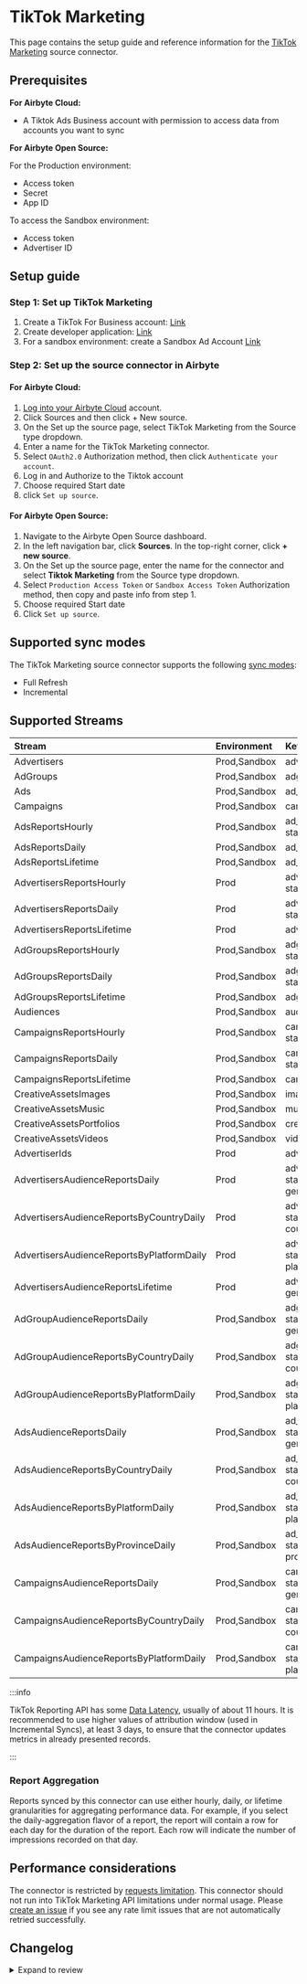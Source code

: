 # TikTok Marketing

<HideInUI>

This page contains the setup guide and reference information for the [TikTok Marketing](https://business-api.tiktok.com/portal/docs) source connector.

</HideInUI>

## Prerequisites

<!-- env:cloud -->

**For Airbyte Cloud:**

- A Tiktok Ads Business account with permission to access data from accounts you want to sync
<!-- /env:cloud -->

<!-- env:oss -->

**For Airbyte Open Source:**

For the Production environment:

- Access token
- Secret
- App ID

To access the Sandbox environment:

- Access token
- Advertiser ID
<!-- /env:oss -->

## Setup guide

### Step 1: Set up TikTok Marketing

1. Create a TikTok For Business account: [Link](https://business-api.tiktok.com/portal/docs?rid=fgvgaumno25&id=1738855099573250) <!-- env:oss -->
2. Create developer application: [Link](https://business-api.tiktok.com/portal/docs?rid=fgvgaumno25&id=1738855242728450)
3. For a sandbox environment: create a Sandbox Ad Account [Link](https://business-api.tiktok.com/portal/docs?rid=fgvgaumno25&id=1738855331457026)
<!-- /env:oss -->

### Step 2: Set up the source connector in Airbyte

<!-- env:cloud -->

#### For Airbyte Cloud:

1. [Log into your Airbyte Cloud](https://cloud.airbyte.com/workspaces) account.
2. Click Sources and then click + New source.
3. On the Set up the source page, select TikTok Marketing from the Source type dropdown.
4. Enter a name for the TikTok Marketing connector.
5. Select `OAuth2.0` Authorization method, then click `Authenticate your account`.
6. Log in and Authorize to the Tiktok account
7. Choose required Start date
8. click `Set up source`.
<!-- /env:cloud -->

<!-- env:oss -->

#### For Airbyte Open Source:

1. Navigate to the Airbyte Open Source dashboard.
2. In the left navigation bar, click **Sources**. In the top-right corner, click **+ new source**.
3. On the Set up the source page, enter the name for the connector and select **Tiktok Marketing** from the Source type dropdown.
4. Select `Production Access Token` or `Sandbox Access Token` Authorization method, then copy and paste info from step 1.
5. Choose required Start date
6. Click `Set up source`.
<!-- /env:oss -->

## Supported sync modes

The TikTok Marketing source connector supports the following [sync modes](https://docs.airbyte.com/cloud/core-concepts/#connection-sync-modes):

- Full Refresh
- Incremental

## Supported Streams

| Stream                                    | Environment  | Key                                        | Incremental |
|:------------------------------------------|:-------------|:-------------------------------------------|:------------|
| Advertisers                               | Prod,Sandbox | advertiser_id                              | No          |
| AdGroups                                  | Prod,Sandbox | adgroup_id                                 | Yes         |
| Ads                                       | Prod,Sandbox | ad_id                                      | Yes         |
| Campaigns                                 | Prod,Sandbox | campaign_id                                | Yes         |
| AdsReportsHourly                          | Prod,Sandbox | ad_id, stat_time_hour                      | Yes         |
| AdsReportsDaily                           | Prod,Sandbox | ad_id, stat_time_day                       | Yes         |
| AdsReportsLifetime                        | Prod,Sandbox | ad_id                                      | No          |
| AdvertisersReportsHourly                  | Prod         | advertiser_id, stat_time_hour              | Yes         |
| AdvertisersReportsDaily                   | Prod         | advertiser_id, stat_time_day               | Yes         |
| AdvertisersReportsLifetime                | Prod         | advertiser_id                              | No          |
| AdGroupsReportsHourly                     | Prod,Sandbox | adgroup_id, stat_time_hour                 | Yes         |
| AdGroupsReportsDaily                      | Prod,Sandbox | adgroup_id, stat_time_day                  | Yes         |
| AdGroupsReportsLifetime                   | Prod,Sandbox | adgroup_id                                 | No          |
| Audiences                                 | Prod,Sandbox | audience_id                                | No          |
| CampaignsReportsHourly                    | Prod,Sandbox | campaign_id, stat_time_hour                | Yes         |
| CampaignsReportsDaily                     | Prod,Sandbox | campaign_id, stat_time_day                 | Yes         |
| CampaignsReportsLifetime                  | Prod,Sandbox | campaign_id                                | No          |
| CreativeAssetsImages                      | Prod,Sandbox | image_id                                   | Yes         |
| CreativeAssetsMusic                       | Prod,Sandbox | music_id                                   | No          |
| CreativeAssetsPortfolios                  | Prod,Sandbox | creative_portfolio_id                      | No          |
| CreativeAssetsVideos                      | Prod,Sandbox | video_id                                   | Yes         |
| AdvertiserIds                             | Prod         | advertiser_id                              | No          |
| AdvertisersAudienceReportsDaily           | Prod         | advertiser_id, stat_time_day, gender, age  | Yes         |
| AdvertisersAudienceReportsByCountryDaily  | Prod         | advertiser_id, stat_time_day, country_code | Yes         |
| AdvertisersAudienceReportsByPlatformDaily | Prod         | advertiser_id, stat_time_day, platform     | Yes         |
| AdvertisersAudienceReportsLifetime        | Prod         | advertiser_id, gender, age                 | No          |
| AdGroupAudienceReportsDaily               | Prod,Sandbox | adgroup_id, stat_time_day, gender, age     | Yes         |
| AdGroupAudienceReportsByCountryDaily      | Prod,Sandbox | adgroup_id, stat_time_day, country_code    | Yes         |
| AdGroupAudienceReportsByPlatformDaily     | Prod,Sandbox | adgroup_id, stat_time_day, platform        | Yes         |
| AdsAudienceReportsDaily                   | Prod,Sandbox | ad_id, stat_time_day, gender, age          | Yes         |
| AdsAudienceReportsByCountryDaily          | Prod,Sandbox | ad_id, stat_time_day, country_code         | Yes         |
| AdsAudienceReportsByPlatformDaily         | Prod,Sandbox | ad_id, stat_time_day, platform             | Yes         |
| AdsAudienceReportsByProvinceDaily         | Prod,Sandbox | ad_id, stat_time_day, province_id          | Yes         |
| CampaignsAudienceReportsDaily             | Prod,Sandbox | campaign_id, stat_time_day, gender, age    | Yes         |
| CampaignsAudienceReportsByCountryDaily    | Prod,Sandbox | campaign_id, stat_time_day, country_code   | Yes         |
| CampaignsAudienceReportsByPlatformDaily   | Prod,Sandbox | campaign_id, stat_time_day, platform       | Yes         |

:::info

TikTok Reporting API has some [Data Latency](https://ads.tiktok.com/marketing_api/docs?id=1738864894606337), usually of about 11 hours.
It is recommended to use higher values of attribution window (used in Incremental Syncs), at least 3 days, to ensure that the connector updates metrics in already presented records.

:::

### Report Aggregation

Reports synced by this connector can use either hourly, daily, or lifetime granularities for aggregating performance data. For example, if you select the daily-aggregation flavor of a report, the report will contain a row for each day for the duration of the report. Each row will indicate the number of impressions recorded on that day.

## Performance considerations

The connector is restricted by [requests limitation](https://business-api.tiktok.com/portal/docs?rid=fgvgaumno25&id=1740029171730433). This connector should not run into TikTok Marketing API limitations under normal usage. Please [create an issue](https://github.com/airbytehq/airbyte/issues) if you see any rate limit issues that are not automatically retried successfully.

## Changelog

<details>
  <summary>Expand to review</summary>

| Version | Date       | Pull Request                                             | Subject                                                                                                     |
|:--------|:-----------|:---------------------------------------------------------|:------------------------------------------------------------------------------------------------------------|
| 4.3.7 | 2024-10-19 | [47118](https://github.com/airbytehq/airbyte/pull/47118) | Update dependencies |
| 4.3.6 | 2024-10-12 | [46855](https://github.com/airbytehq/airbyte/pull/46855) | Update dependencies |
| 4.3.5 | 2024-10-09 | [46676](https://github.com/airbytehq/airbyte/pull/46676) | Fix error handling for codes 40100 and 50002 |
| 4.3.4 | 2024-10-05 | [46164](https://github.com/airbytehq/airbyte/pull/46164) | Update dependencies |
| 4.3.3 | 2024-09-21 | [45790](https://github.com/airbytehq/airbyte/pull/45790) | Update dependencies |
| 4.3.2 | 2024-09-14 | [45488](https://github.com/airbytehq/airbyte/pull/45488) | Update dependencies |
| 4.3.1 | 2024-09-07 | [45270](https://github.com/airbytehq/airbyte/pull/45270) | Update dependencies |
| 4.3.0 | 2024-09-03 | [44910](https://github.com/airbytehq/airbyte/pull/44910) | Migrate to CDK v4 |
| 4.2.5 | 2024-08-31 | [44954](https://github.com/airbytehq/airbyte/pull/44954) | Update dependencies |
| 4.2.4 | 2024-08-24 | [43783](https://github.com/airbytehq/airbyte/pull/43783) | Update dependencies |
| 4.2.3 | 2024-08-19 | [44048](https://github.com/airbytehq/airbyte/pull/44048) | Fix include_deleted toggle |
| 4.2.2 | 2024-08-03 | [42822](https://github.com/airbytehq/airbyte/pull/42822) | Update dependencies |
| 4.2.1 | 2024-07-20 | [42375](https://github.com/airbytehq/airbyte/pull/42375) | Update dependencies |
| 4.2.0 | 2024-07-17 | [42005](https://github.com/airbytehq/airbyte/pull/42005) | Migrate to CDK v3.5.3 |
| 4.1.0 | 2024-07-17 | [42004](https://github.com/airbytehq/airbyte/pull/42004) | Migrate to CDK v2.4.0 |
| 4.0.4 | 2024-07-13 | [41695](https://github.com/airbytehq/airbyte/pull/41695) | Update dependencies |
| 4.0.3 | 2024-07-10 | [41370](https://github.com/airbytehq/airbyte/pull/41370) | Update dependencies |
| 4.0.2 | 2024-07-09 | [41153](https://github.com/airbytehq/airbyte/pull/41153) | Update dependencies |
| 4.0.1 | 2024-07-06 | [40915](https://github.com/airbytehq/airbyte/pull/40915) | Update dependencies |
| 4.0.0 | 2024-07-01 | [38316](https://github.com/airbytehq/airbyte/pull/38316) | Migration to low-code CDK; Support include deleted statuses for Ads, Ad Groups and Campaign streams. |
| 3.9.10 | 2024-06-25 | [40373](https://github.com/airbytehq/airbyte/pull/40373) | Update dependencies |
| 3.9.9 | 2024-06-22 | [40133](https://github.com/airbytehq/airbyte/pull/40133) | Update dependencies |
| 3.9.8 | 2024-06-06 | [39253](https://github.com/airbytehq/airbyte/pull/39253) | [autopull] Upgrade base image to v1.2.2 |
| 3.9.7 | 2024-05-15 | [38250](https://github.com/airbytehq/airbyte/pull/38250) | Replace AirbyteLogger with logging.Logger and upgrade to latest base image |
| 3.9.6 | 2024-04-19 | [36665](https://github.com/airbytehq/airbyte/pull/36665) | Updating to 0.80.0 CDK |
| 3.9.5 | 2024-04-12 | [36665](https://github.com/airbytehq/airbyte/pull/36665) | Schema descriptions |
| 3.9.4 | 2024-03-20 | [36302](https://github.com/airbytehq/airbyte/pull/36302) | Don't extract state from the latest record if stream doesn't have a cursor_field |
| 3.9.3 | 2024-02-12 | [35161](https://github.com/airbytehq/airbyte/pull/35161) | Manage dependencies with Poetry. |
| 3.9.2 | 2023-11-02 | [32091](https://github.com/airbytehq/airbyte/pull/32091) | Fix incremental syncs; update docs; fix field type of `preview_url_expire_time` to `date-time`. |
| 3.9.1 | 2023-10-25 | [31812](https://github.com/airbytehq/airbyte/pull/31812) | Update `support level` in `metadata`, removed duplicated `tracking_pixel_id` field from `Ads` stream schema |
| 3.9.0 | 2023-10-23 | [31623](https://github.com/airbytehq/airbyte/pull/31623) | Add AdsAudienceReportsByProvince stream and expand base report metrics |
| 3.8.0 | 2023-10-19 | [31610](https://github.com/airbytehq/airbyte/pull/31610) | Add Creative Assets and Audiences streams |
| 3.7.1 | 2023-10-19 | [31599](https://github.com/airbytehq/airbyte/pull/31599) | Base image migration: remove Dockerfile and use the python-connector-base image |
| 3.7.0 | 2023-10-19 | [31493](https://github.com/airbytehq/airbyte/pull/31493) | Add fields to Ads stream |
| 3.6.0 | 2023-10-18 | [31537](https://github.com/airbytehq/airbyte/pull/31537) | Use default availability strategy |
| 3.5.0 | 2023-10-16 | [31445](https://github.com/airbytehq/airbyte/pull/31445) | Apply minimum date restrictions |
| 3.4.1 | 2023-08-04 | [29083](https://github.com/airbytehq/airbyte/pull/29083) | Added new `is_smart_performance_campaign` property to `ad groups` stream schema |
| 3.4.0 | 2023-07-13 | [27910](https://github.com/airbytehq/airbyte/pull/27910) | Added `include_deleted` config param - include deleted `ad_groups`, `ad`, `campaigns` to reports |
| 3.3.1 | 2023-07-06 | [25423](https://github.com/airbytehq/airbyte/pull/25423) | Add new fields to ad reports streams |
| 3.3.0 | 2023-07-05 | [27988](https://github.com/airbytehq/airbyte/pull/27988) | Add `category_exclusion_ids` field to `ad_groups` schema. |
| 3.2.1 | 2023-05-26 | [26569](https://github.com/airbytehq/airbyte/pull/26569) | Fixed syncs with `advertiser_id` provided in input configuration |
| 3.2.0 | 2023-05-25 | [26565](https://github.com/airbytehq/airbyte/pull/26565) | Change default value for `attribution window` to 3 days; add min/max validation |
| 3.1.0 | 2023-05-12 | [26024](https://github.com/airbytehq/airbyte/pull/26024) | Updated the `Ads` stream schema |
| 3.0.1 | 2023-04-07 | [24712](https://github.com/airbytehq/airbyte/pull/24712) | Added `attribution window` for \*-reports streams |
| 3.0.0 | 2023-03-29 | [24630](https://github.com/airbytehq/airbyte/pull/24630) | Migrate to v1.3 API |
| 2.0.6 | 2023-03-30 | [22134](https://github.com/airbytehq/airbyte/pull/22134) | Add `country_code` and `platform` audience reports. |
| 2.0.5 | 2023-03-29 | [22863](https://github.com/airbytehq/airbyte/pull/22863) | Specified date formatting in specification |
| 2.0.4 | 2023-02-23 | [22309](https://github.com/airbytehq/airbyte/pull/22309) | Add Advertiser ID to filter reports and streams |
| 2.0.3 | 2023-02-15 | [23091](https://github.com/airbytehq/airbyte/pull/23091) | Add more clear log message for 504 error |
| 2.0.2 | 2023-02-02 | [22309](https://github.com/airbytehq/airbyte/pull/22309) | Chunk Advertiser IDs |
| 2.0.1 | 2023-01-27 | [22044](https://github.com/airbytehq/airbyte/pull/22044) | Set `AvailabilityStrategy` for streams explicitly to `None` |
| 2.0.0 | 2022-12-20 | [20415](https://github.com/airbytehq/airbyte/pull/20415) | Update schema types for `AudienceReports` and `BasicReports` streams. |
| 1.0.1 | 2022-12-16 | [20598](https://github.com/airbytehq/airbyte/pull/20598) | Remove Audience Reports with Hourly granularity due to deprecated dimension. |
| 1.0.0 | 2022-12-05 | [19758](https://github.com/airbytehq/airbyte/pull/19758) | Convert `mobile_app_id` from integer to string in AudienceReport streams. |
| 0.1.17 | 2022-10-04 | [17557](https://github.com/airbytehq/airbyte/pull/17557) | Retry error 50002 |
| 0.1.16 | 2022-09-28 | [17326](https://github.com/airbytehq/airbyte/pull/17326) | Migrate to per-stream state |
| 0.1.15 | 2022-08-30 | [16137](https://github.com/airbytehq/airbyte/pull/16137) | Fixed bug with normalization caused by unsupported nested cursor field |
| 0.1.14 | 2022-06-29 | [13890](https://github.com/airbytehq/airbyte/pull/13890) | Removed granularity config option |
| 0.1.13 | 2022-06-28 | [13650](https://github.com/airbytehq/airbyte/pull/13650) | Added video metrics to report streams |
| 0.1.12 | 2022-05-24 | [13127](https://github.com/airbytehq/airbyte/pull/13127) | Fixed integration test |
| 0.1.11 | 2022-04-27 | [12838](https://github.com/airbytehq/airbyte/pull/12838) | Added end date configuration for tiktok |
| 0.1.10 | 2022-05-07 | [12545](https://github.com/airbytehq/airbyte/pull/12545) | Removed odd production authenication method |
| 0.1.9 | 2022-04-30 | [12500](https://github.com/airbytehq/airbyte/pull/12500) | Improve input configuration copy |
| 0.1.8 | 2022-04-28 | [12435](https://github.com/airbytehq/airbyte/pull/12435) | Updated spec descriptions |
| 0.1.7 | 2022-04-27 | [12380](https://github.com/airbytehq/airbyte/pull/12380) | Fixed spec descriptions and documentation |
| 0.1.6 | 2022-04-19 | [11378](https://github.com/airbytehq/airbyte/pull/11378) | Updated logic for stream initializations, fixed errors in schemas, updated SAT and unit tests |
| 0.1.5 | 2022-02-17 | [10398](https://github.com/airbytehq/airbyte/pull/10398) | Add Audience reports |
| 0.1.4 | 2021-12-30 | [7636](https://github.com/airbytehq/airbyte/pull/7636) | Add OAuth support |
| 0.1.3 | 2021-12-10 | [8425](https://github.com/airbytehq/airbyte/pull/8425) | Update title, description fields in spec |
| 0.1.2 | 2021-12-02 | [8292](https://github.com/airbytehq/airbyte/pull/8292) | Support reports |
| 0.1.1 | 2021-11-08 | [7499](https://github.com/airbytehq/airbyte/pull/7499) | Remove base-python dependencies |
| 0.1.0 | 2021-09-18 | [5887](https://github.com/airbytehq/airbyte/pull/5887) | Release TikTok Marketing CDK Connector |

</details>
